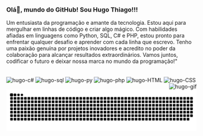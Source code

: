 ### Olá👋, mundo do GitHub! Sou **Hugo Thiago!!!**

Um entusiasta da programação e amante da tecnologia. Estou aqui para mergulhar em linhas de código e criar algo mágico. Com habilidades afiadas
em linguagens como Python, SQL, C# e PHP, estou pronto para enfrentar qualquer desafio e aprender com cada linha que escrevo. Tenho uma
paixão genuína por projetos inovadores e acredito no poder da colaboração para alcançar resultados extraordinários. Vamos juntos, codificar o
futuro e deixar nossa marca no mundo da programação!"

  <div style="display: inline_block"><br>
    <img align="center"  height="30" width="40" src="https://cdn.jsdelivr.net/gh/devicons/devicon/icons/csharp/csharp-original.svg" alt="hugo-c#"/>
    <img align="center"  height="30" width="40" src="https://cdn.jsdelivr.net/gh/devicons/devicon/icons/mysql/mysql-original.svg" alt="hugo-sql"/>
    <img align="center"  height="30" width="40" src="https://cdn.jsdelivr.net/gh/devicons/devicon/icons/python/python-original.svg" alt="hugo-py"/>
    <img align="center"  height="30" width="40" src="https://cdn.jsdelivr.net/gh/devicons/devicon/icons/php/php-original.svg" alt="hugo-php"/>
    <img align="center"  height="30" width="40" src="https://cdn.jsdelivr.net/gh/devicons/devicon/icons/html5/html5-original.svg" alt="hugo-HTML"/>
    <img align="center"  height="30" width="40" src="https://cdn.jsdelivr.net/gh/devicons/devicon/icons/css3/css3-original.svg" alt="hugo-CSS"/>
    <img align="right" src="https://www.fabiosilvalima.net/wp-content/uploads/2017/04/fabiosilvalima-sairfazendo.gif" alt="hugo-gif"/>
  </div>


<picture>
  <source
    media="(prefers-color-scheme: dark)"
    srcset="
      https://raw.githubusercontent.com/platane/snk/output/github-contribution-grid-snake-dark.svg
    "
  />
  <source
    media="(prefers-color-scheme: light)"
    srcset="
      https://raw.githubusercontent.com/platane/snk/output/github-contribution-grid-snake.svg
    "
  />
  <img
    alt="github contribution grid snake animation"
    src="https://raw.githubusercontent.com/platane/snk/output/github-contribution-grid-snake.svg"
  />
</picture>


